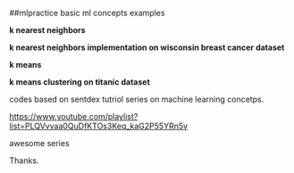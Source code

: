##mlpractice
basic ml concepts examples

**k nearest neighbors**


**k nearest neighbors implementation on wisconsin breast cancer dataset**


**k means**


**k means clustering on titanic dataset**

codes based on sentdex tutriol series on machine learning concetps.

https://www.youtube.com/playlist?list=PLQVvvaa0QuDfKTOs3Keq_kaG2P55YRn5v

awesome series

Thanks.
